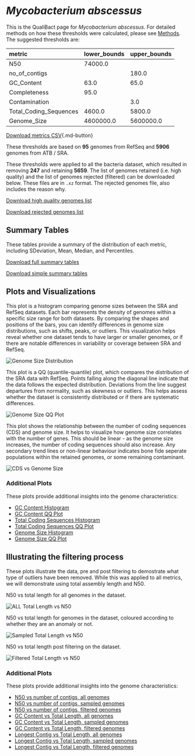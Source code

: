 # *Mycobacterium abscessus*

This is the QualiBact page for *Mycobacterium abscessus*. For detailed methods on how these thresholds were calculated, please see [Methods](../../methods.md).
The suggested thresholds are: 

| metric                 | lower_bounds   | upper_bounds   |
|:-----------------------|:---------------|:---------------|
| N50                    | 74000.0        |                |
| no_of_contigs          |                | 180.0          |
| GC_Content             | 63.0           | 65.0           |
| Completeness           | 95.0           |                |
| Contamination          |                | 3.0            |
| Total_Coding_Sequences | 4600.0         | 5800.0         |
| Genome_Size            | 4600000.0      | 5600000.0      |

[Download metrics CSV](Mycobacterium_abscessus_metrics.csv){.md-button}


These thresholds are based on **95** genomes from RefSeq and **5906** genomes from ATB / SRA.

These thresholds were applied to all the bacteria dataset, which resulted in removing **247** and retaining **5659**.
The list of genomes retained (i.e. high quality) and the list of genomes rejected (filtered) can be downloaded below. These files are in `.xz` format. The rejected genomes file, also includes the reason why.

[Download high quality genomes list](Mycobacterium_abscessus_high_quality_genomes.csv.xz)


[Download rejected genomes list](Mycobacterium_abscessus_filtered_out_genomes.csv.xz)



## Summary Tables
These tables provide a summary of the distribution of each metric, including SDeviation, Mean, Median, and Percentiles.

[Download full summary tables](summary.csv)

[Download simple summary tables](selected_summary.csv)

## Plots and Visualizations

This plot is a histogram comparing genome sizes between the SRA and RefSeq datasets. Each bar represents the density of genomes within a specific size range for both datasets. By comparing the shapes and positions of the bars, you can identify differences in genome size distributions, such as shifts, peaks, or outliers. This visualization helps reveal whether one dataset tends to have larger or smaller genomes, or if there are notable differences in variability or coverage between SRA and RefSeq.

![Genome Size Distribution](Genome_Size_refseq_histogram_kde.png)

This plot is a QQ (quantile-quantile) plot, which compares the distribution of the SRA data with RefSeq. Points falling along the diagonal line indicate that the data follows the expected distribution. Deviations from the line suggest departures from normality, such as skewness or outliers. This helps assess whether the dataset is consistently distributed or if there are systematic differences.

![Genome Size QQ Plot](Genome_Size_refseq_qqplot.png)

This plot shows the relationship between the number of coding sequences (CDS) and genome size. It helps to visualize how genome size correlates with the number of genes. This should be linear - as the genome size increases, the number of coding sequences should also increase. Any secondary trend lines or non-linear behaviour indicates bone fide seperate populations within the retained genomes, or some remaining contaminant. 

![CDS vs Genome Size](Mycobacterium_abscessus_CDS_vs_Genome_Size.png)

### Additional Plots

These plots provide additional insights into the genome characteristics:

- [GC Content Histogram](GC_Content_refseq_histogram_kde.png)
- [GC Content QQ Plot](GC_Content_refseq_qqplot.png)
- [Total Coding Sequences Histogram](Total_Coding_Sequences_refseq_histogram_kde.png)
- [Total Coding Sequences QQ Plot](Total_Coding_Sequences_refseq_qqplot.png)
- [Genome Size Histogram](Genome_Size_refseq_histogram_kde.png)
- [Genome Size QQ Plot](Genome_Size_refseq_qqplot.png)
## Illustrating the filtering process
These plots illustrate the data, pre and post filtering to demostrate what type of outliers have been removed. While this was applied to all metrics, we will demonstrate using total assembly length and N50.

N50 vs total length for all genomes in the dataset.

![ALL Total Length vs N50](Mycobacterium_abscessus_all_total_length_N50.png)

N50 vs total length for genomes in the dataset, coloured according to whether they are an anomaly or not.

![Sampled Total Length vs N50](Mycobacterium_abscessus_sample_total_length_N50.png)

N50 vs total length post filtering on the dataset.

![Filtered Total Length vs N50](Mycobacterium_abscessus_filt_total_length_N50.png)

### Additional Plots

These plots provide additional insights into the genome characteristics:

- [N50 vs number of contigs, all genomes](Mycobacterium_abscessus_all_N50_number.png)
- [N50 vs number of contigs, sampled genomes](Mycobacterium_abscessus_sample_N50_number.png)
- [N50 vs number of contigs, filtered genomes](Mycobacterium_abscessus_filt_N50_number.png)
- [GC Content vs Total Length, all genomes](Mycobacterium_abscessus_all_total_length_GC_Content.png)
- [GC Content vs Total Length, sampled genomes](Mycobacterium_abscessus_sample_total_length_GC_Content.png)
- [GC Content vs Total Length, filtered genomes](Mycobacterium_abscessus_filt_total_length_GC_Content.png)
- [Longest Contig vs Total Length, all genomes](Mycobacterium_abscessus_all_total_length_longest.png)
- [Longest Contig vs Total Length, sampled genomes](Mycobacterium_abscessus_sample_total_length_longest.png)
- [Longest Contig vs Total Length, filtered genomes](Mycobacterium_abscessus_filt_total_length_longest.png)
